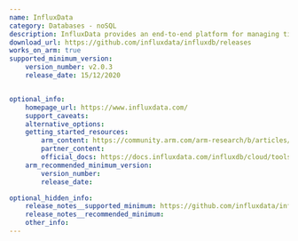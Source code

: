 ```yaml
---
name: InfluxData
category: Databases - noSQL
description: InfluxData provides an end-to-end platform for managing time series data.
download_url: https://github.com/influxdata/influxdb/releases
works_on_arm: true
supported_minimum_version:
    version_number: v2.0.3
    release_date: 15/12/2020


optional_info:
    homepage_url: https://www.influxdata.com/
    support_caveats:
    alternative_options:
    getting_started_resources:
        arm_content: https://community.arm.com/arm-research/b/articles/posts/an-approach-to-edge-compute-observability-and-performance-monitoring
        partner_content:
        official_docs: https://docs.influxdata.com/influxdb/cloud/tools/influx-cli/
    arm_recommended_minimum_version:
        version_number:
        release_date:

optional_hidden_info:
    release_notes__supported_minimum: https://github.com/influxdata/influxdb/releases/tag/v2.0.3
    release_notes__recommended_minimum:
    other_info: 
---
```



